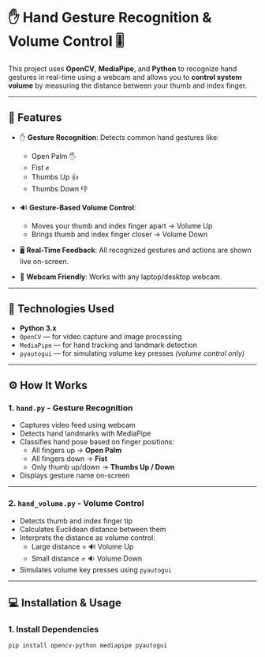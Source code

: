 # ✋ Hand Gesture Recognition & Volume Control 🎚️

This project uses **OpenCV**, **MediaPipe**, and **Python** to recognize hand gestures in real-time using a webcam and allows you to **control system volume** by measuring the distance between your thumb and index finger.

---

## 📌 Features

- ✋ **Gesture Recognition**: Detects common hand gestures like:
  - Open Palm 🖐️
  - Fist ✊
  - Thumbs Up 👍
  - Thumbs Down 👎

- 🔊 **Gesture-Based Volume Control**:
  - Moves your thumb and index finger apart → Volume Up
  - Brings thumb and index finger closer → Volume Down

- 🖥️ **Real-Time Feedback**: All recognized gestures and actions are shown live on-screen.

- 🎥 **Webcam Friendly**: Works with any laptop/desktop webcam.

---

## 🧰 Technologies Used

- **Python 3.x**
- `OpenCV` — for video capture and image processing
- `MediaPipe` — for hand tracking and landmark detection
- `pyautogui` — for simulating volume key presses *(volume control only)*

---

## ⚙️ How It Works

### 1. `hand.py` - Gesture Recognition

- Captures video feed using webcam
- Detects hand landmarks with MediaPipe
- Classifies hand pose based on finger positions:
  - All fingers up → **Open Palm**
  - All fingers down → **Fist**
  - Only thumb up/down → **Thumbs Up / Down**
- Displays gesture name on-screen

---

### 2. `hand_volume.py` - Volume Control

- Detects thumb and index finger tip
- Calculates Euclidean distance between them
- Interprets the distance as volume control:
  - Large distance = 🔊 Volume Up
  - Small distance = 🔉 Volume Down
- Simulates volume key presses using `pyautogui`

---

## 💻 Installation & Usage

### 1. Install Dependencies

```bash
pip install opencv-python mediapipe pyautogui

